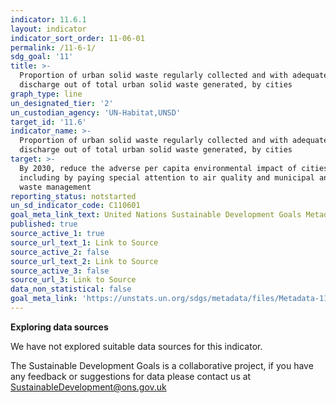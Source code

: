```yaml
---
indicator: 11.6.1
layout: indicator
indicator_sort_order: 11-06-01
permalink: /11-6-1/
sdg_goal: '11'
title: >-
  Proportion of urban solid waste regularly collected and with adequate final
  discharge out of total urban solid waste generated, by cities
graph_type: line
un_designated_tier: '2'
un_custodian_agency: 'UN-Habitat,UNSD'
target_id: '11.6'
indicator_name: >-
  Proportion of urban solid waste regularly collected and with adequate final
  discharge out of total urban solid waste generated, by cities
target: >-
  By 2030, reduce the adverse per capita environmental impact of cities,
  including by paying special attention to air quality and municipal and other
  waste management
reporting_status: notstarted
un_sd_indicator_code: C110601
goal_meta_link_text: United Nations Sustainable Development Goals Metadata (pdf 2066kB)
published: true
source_active_1: true
source_url_text_1: Link to Source
source_active_2: false
source_url_text_2: Link to Source
source_active_3: false
source_url_3: Link to Source
data_non_statistical: false
goal_meta_link: 'https://unstats.un.org/sdgs/metadata/files/Metadata-11-06-01.pdf'
---
```

**Exploring data sources**

We have not explored suitable data sources for this indicator. 

The Sustainable Development Goals is a collaborative project, if you have any feedback or suggestions for data please contact us at <SustainableDevelopment@ons.gov.uk>
